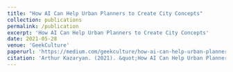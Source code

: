 ```yaml
---
title: "How AI Can Help Urban Planners to Create City Concepts"
collection: publications
permalink: /publication
excerpt: 'How AI Can Help Urban Planners to Create City Concepts'
date: 2021-05-28
venue: 'GeekCulture'
paperurl: 'https://medium.com/geekculture/how-ai-can-help-urban-planners-to-create-city-concepts-c3ce7e7b063e'
citation: 'Arthur Kazaryan. (2021). &quot;How AI Can Help Urban Planners to Create City Concepts.&quot; <i>Geek Culture</i>.'
---
```

